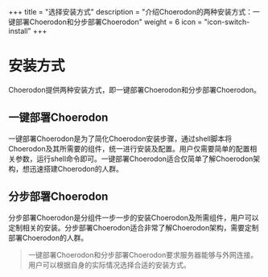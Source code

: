 +++
title = "选择安装方式"
description = "介绍Choerodon的两种安装方式：一键部署Choerodon和分步部署Choerodon"
weight = 6
icon = "icon-switch-install"
+++

# 安装方式

Choerodon提供两种安装方式，即一键部署Choerodon和分步部署Choerodon。

## 一键部署Choerodon

一键部署Choerodon是为了简化Choerodon安装步骤，通过shell脚本将Choerodon及其所需要的组件，统一进行安装及配置。用户仅需要简单的配置相关参数，运行shell命令即可。一键部署Choerodon适合仅简单了解Choerodon架构，想迅速搭建Choerodon的人群。

## 分步部署Choerodon

分步部署Choerodon是分组件一步一步的安装Choerodon及所需组件，用户可以定制相关的安装。分步部署Choerodon适合非常了解Choerodon架构，需要定制部署Choerodon的人群。

<blockquote class="note">
一键部署Choerodon和分步部署Choerodon要求服务器能够与外网连接。用户可以根据自身的实际情况选择合适的安装方式。
</blockquote>